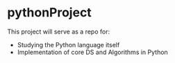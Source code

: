 # pythonProject
This project will serve as a repo for:
- Studying the Python language itself
- Implementation of core DS and Algorithms in Python
